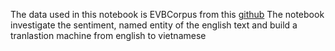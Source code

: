 The data used in this notebook is EVBCorpus from this [github](https://github.com/qhungngo/EVBCorpus)
The notebook investigate the sentiment, named entity of the english text and build a tranlastion machine from english to vietnamese
